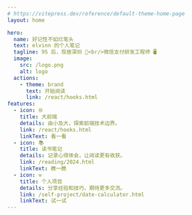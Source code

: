 ```yaml
---
# https://vitepress.dev/reference/default-theme-home-page
layout: home

hero:
  name: 好记性不如烂笔头
  text: elvinn 的个人笔记
  tagline: 95 后，现居深圳 🌴<br/>微信支付研发工程师 🖥️
  image:
    src: /logo.png
    alt: logo
  actions:
    - theme: brand
      text: 开始阅读
      link: /react/hooks.html
features:
  - icon: 🌐
    title: 大前端
    details: 由小及大，探索前端技术边界。
    link: /react/hooks.html
    linkText: 看一看
  - icon: 📚
    title: 读书笔记
    details: 记录心得体会，让阅读更有收获。
    link: /reading/2024.html
    linkText: 瞧一瞧
  - icon: ⚒️
    title: 个人项目
    details: 分享经验和技巧，期待更多交流。
    link: /self-project/date-calculator.html
    linkText: 试一试
---
```


<style>
:root {
  --vp-home-hero-name-color: transparent;
  --vp-home-hero-name-background: -webkit-linear-gradient(120deg, #bd34fe 30%, #41d1ff);
}

@media (min-width: 640px) {
  :root {
    --vp-home-hero-image-filter: blur(56px);
  }
}

@media (min-width: 960px) {
  :root {
    --vp-home-hero-image-filter: blur(68px);
  }
}

footer .badge img {
  height: 28px;
  margin: auto;
}
</style>
